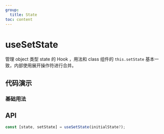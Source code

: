 ```yaml
---
group:
  title: State
toc: content
---
```


# useSetState

管理 object 类型 state 的 Hook ，用法和 class 组件的 `this.setState` 基本一致，内部使用展开操作符进行合并。

## 代码演示

### 基础用法

<code src="./demos/basic.tsx"></code>

## API

```typescript
const [state, setState] = useSetState(initialState?);
```
